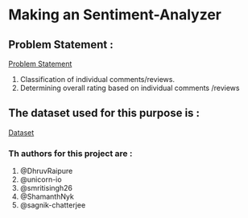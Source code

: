 # Making an Sentiment-Analyzer 
##	Problem Statement : 
[Problem Statement](https://www.sih.gov.in/sih2020PS/MTE=/U29mdHdhcmU=/SW5kaWFuIFNwYWNlIFJlc2VhcmNoIE9yZ2FuaXNhdGlvbiAoSVNSTyk=/QWxs)

1. Classification of individual comments/reviews.
2. Determining overall rating based on individual comments /reviews

## The dataset used for this purpose is :
[Dataset]( http://jmcauley.ucsd.edu/data/amazon/)


### Th authors for this project are :

1. @DhruvRaipure
2. @unicorn-io
3. @smritisingh26
4. @ShamanthNyk
5. @sagnik-chatterjee

